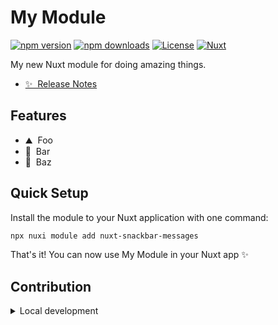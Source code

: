 <!--
Get your module up and running quickly.

Find and replace all on all files (CMD+SHIFT+F):
- Name: My Module
- Package name: nuxt-snackbar-messages
- Description: My new Nuxt module
-->

# My Module

[![npm version][npm-version-src]][npm-version-href]
[![npm downloads][npm-downloads-src]][npm-downloads-href]
[![License][license-src]][license-href]
[![Nuxt][nuxt-src]][nuxt-href]

My new Nuxt module for doing amazing things.

- [✨ &nbsp;Release Notes](/CHANGELOG.md)
<!-- - [🏀 Online playground](https://stackblitz.com/github/your-org/nuxt-snackbar-messages?file=playground%2Fapp.vue) -->
<!-- - [📖 &nbsp;Documentation](https://example.com) -->

## Features

<!-- Highlight some of the features your module provide here -->
- ⛰ &nbsp;Foo
- 🚠 &nbsp;Bar
- 🌲 &nbsp;Baz

## Quick Setup

Install the module to your Nuxt application with one command:

```bash
npx nuxi module add nuxt-snackbar-messages
```

That's it! You can now use My Module in your Nuxt app ✨


## Contribution

<details>
  <summary>Local development</summary>
  
  ```bash
  # Install dependencies
  npm install
  
  # Generate type stubs
  npm run dev:prepare
  
  # Develop with the playground
  npm run dev
  
  # Build the playground
  npm run dev:build
  
  # Run ESLint
  npm run lint
  
  # Run Vitest
  npm run test
  npm run test:watch
  
  # Release new version
  npm run release
  ```

</details>


<!-- Badges -->
[npm-version-src]: https://img.shields.io/npm/v/nuxt-snackbar-messages/latest.svg?style=flat&colorA=020420&colorB=00DC82
[npm-version-href]: https://npmjs.com/package/nuxt-snackbar-messages

[npm-downloads-src]: https://img.shields.io/npm/dm/nuxt-snackbar-messages.svg?style=flat&colorA=020420&colorB=00DC82
[npm-downloads-href]: https://npm.chart.dev/nuxt-snackbar-messages

[license-src]: https://img.shields.io/npm/l/nuxt-snackbar-messages.svg?style=flat&colorA=020420&colorB=00DC82
[license-href]: https://npmjs.com/package/nuxt-snackbar-messages

[nuxt-src]: https://img.shields.io/badge/Nuxt-020420?logo=nuxt.js
[nuxt-href]: https://nuxt.com
